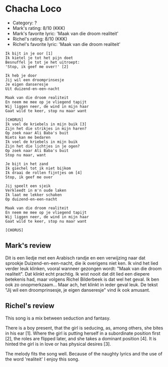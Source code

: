 # Chacha Loco

 * Category: ?
 * Mark's rating: 8/10 (KKK)
 * Mark's  favorite lyric: 'Maak van die droom realiteit'
 * Richel's rating: 8/10 (KKK)
 * Richel's favorite lyric: 'Maak van die droom realiteit'

```
Ik bijt in je oor [1]
Ik kietel je tot het pijn doet
Besnuffel je tot je het uitroept:
'Stop, ik geef me over!' [2]

Ik heb je door
Jij wil een droomprinsesje
Je eigen danseresje
Uit duizend-en-een-nacht

Maak van die droom realiteit
En neem me mee op je vliegend tapijt
Wij liggen neer, de wind in mijn haar
Gaat wild te keer, stop nu maar want

[CHORUS]
Ik voel de kriebels in mijn buik [3]
Zijn het die strikjes in mijn haren?
Op zoek naar Ali Baba's buit
Niets kan me bedaren
Ik voel de kriebels in mijn buik
Zijn het die lichtjes in je ogen?
Op zoek naar Ali Baba's buit
Stop nu maar, want

Je bijt in het zand
Ik giechel tot ik niet bijkom
Ik draai de rollen fijntjes om [4]
Stop, ik geef me over

Jij speelt een sjeik
Verkleedt in m'n oude laken
Ik laat me lekker schaken
Op duizend-en-een-nacht

Maak van die droom realiteit
En neem me mee op je vliegend tapijt
Wij liggen neer, de wind in mijn haar
Gaat wild te keer, stop nu maar want

[CHORUS]
```

## Mark's review

Dit is een liedje met een Arabisch randje en een verwijzing naar dat sprookje Duizend-en-een-nacht, die ik overigens niet ken. Ik vind het lied verder leuk klinken, vooral wanneer gezongen wordt: "Maak van die droom realiteit". Dat klinkt echt prachtig. Ik wist nooit dat dit lied een diepere betekenis had, maar volgens Richel Bilderbeek is dat wel het geval. Ik ben ook zo onopmerkzaam... Maar ach, het klinkt in ieder geval leuk. De tekst "Jij wil een droomprinsesje, je eigen danseresje" vind ik ook amusant.

## Richel's review

This song is a mix between seduction and fantasy. 

There is a boy present, that the girl is seducing, as, among others, she bites in his ear [1].
Where the girl is putting herself in a subordinate position first [2], 
the roles are flipped later, and she takes a dominant position [4]. 
It is hinted the girl is in love or has physical desires [3].

The melody fits the song well. Because of the naughty lyrics and the 
use of the word 'realiteit' I enjoy this song.

